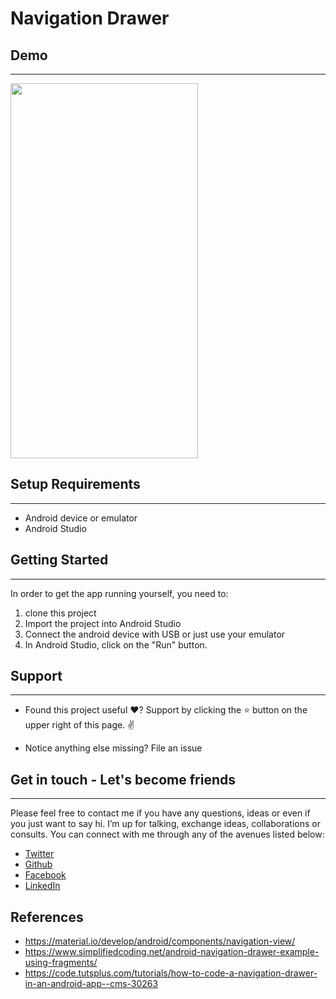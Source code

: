 # Navigation Drawer

## Demo
----------------
<img src="https://user-images.githubusercontent.com/50293753/84122030-7d988d80-aa40-11ea-8e94-c22ca7d255c9.gif" height="600" width="300"/>

## Setup Requirements
----------------

- Android device or emulator
- Android Studio

## Getting Started
----------------

In order to get the app running yourself, you need to:

1.  clone this project
2.  Import the project into Android Studio
3.  Connect the android device with USB or just use your emulator
4.  In Android Studio, click on the "Run" button.


## Support
--------

- Found this project useful ❤️? Support by clicking the ⭐️ button on the upper right of this page. ✌️

- Notice anything else missing? File an issue 

## Get in touch - Let's become friends
-----------------------------------

Please feel free to contact me if you have any questions, ideas or even if you just want to say hi. I’m up for talking, exchange ideas, collaborations or consults. You can connect with me through any of the avenues listed below:
- [Twitter](https://twitter.com/_joelkanyi)
- [Github](https://github.com/JoelKanyi)
- [Facebook](https://www.facebook.com/joel.kanyi.71)
- [LinkedIn](https://www.linkedin.com/in/joel-kanyi-037270174/) 

References
----------

- https://material.io/develop/android/components/navigation-view/
- https://www.simplifiedcoding.net/android-navigation-drawer-example-using-fragments/
- https://code.tutsplus.com/tutorials/how-to-code-a-navigation-drawer-in-an-android-app--cms-30263

